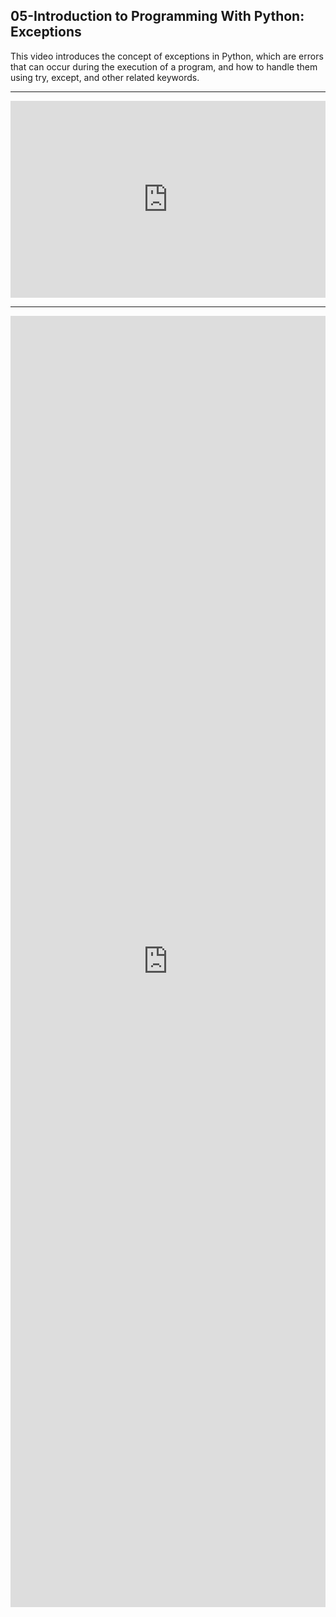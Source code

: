 ## 05-Introduction to Programming With Python: Exceptions

This video introduces the concept of exceptions in Python, which are errors that can occur during the execution of a program, and how to handle them using try, except, and other related keywords.

---

<iframe width="100%" height="315" src="https://www.youtube.com/embed/LW7g1169v7w?si=6rE1CDTWGkE6KMmb" title="YouTube video player" frameborder="0" allow="accelerometer; autoplay; clipboard-write; encrypted-media; gyroscope; picture-in-picture; web-share" referrerpolicy="strict-origin-when-cross-origin" allowfullscreen></iframe>

---
<iframe src="https://docs.google.com/forms/d/e/1FAIpQLSfi8mafBNdwiOu2YAZZThvDyV0gN-AgveLSZeVgKNRbs6MdmA/viewform?embedded=true" width="100%" height="2066" frameborder="0" marginheight="0" marginwidth="0">Loading…</iframe>
